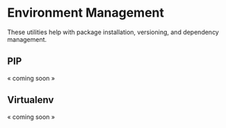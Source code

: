 # Environment Management

These utilities help with package installation, versioning, and dependency management.

## PIP

&laquo; coming soon &raquo;

## Virtualenv

&laquo; coming soon &raquo;